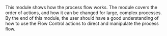 This module shows how the process flow works. The module covers the order of actions, and how it can be changed for large, complex processes. By the end of this module, the user should have a good understanding of how to use the Flow Control actions to direct and manipulate the process flow.